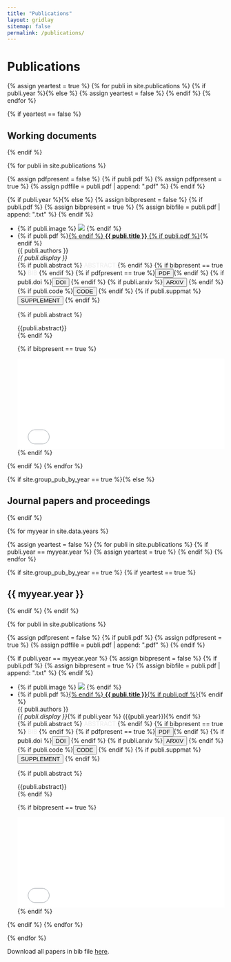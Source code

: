 ```yaml
---
title: "Publications"
layout: gridlay
sitemap: false
permalink: /publications/
---
```


# Publications

{% assign yeartest = true %}
{% for publi in site.publications %}
  {% if publi.year %}{% else %}
   {% assign yeartest = false %}
  {% endif %}
{% endfor %}

{% if yeartest == false %}
## Working documents
{% endif %}

{% for publi in site.publications %}

  {% assign pdfpresent = false %}
  {% if publi.pdf %}
    {% assign pdfpresent = true %}
    {% assign pdffile = publi.pdf  | append: ".pdf" %}
  {% endif %}

  {% if publi.year %}{% else %}
  {% assign bibpresent = false %}
  {% if publi.pdf %}
    {% assign bibpresent = true %}
    {% assign bibfile = publi.pdf  | append: ".txt" %}
  {% endif %}

  <div class="well-sm publication-entry">
  <ul class="flex-container">
  <li class="flex-item1">
    {% if publi.image %}
     <img src="{{ site.baseurl }}/publications/{{ publi.image }}" class="img-responsive"/>
    {% endif %}
  </li>
  <li class="flex-item2">
    {% if publi.pdf %}<a href="{{ publi.pdf }}" target="_blank">{% endif %} <strong>{{ publi.title }}</strong> {% if publi.pdf %}</a>{% endif %}<br/>
    {{ publi.authors }}<br/>
    <em>{{ publi.display }}</em><br/>
    {% if publi.abstract %} <a data-bs-toggle="collapse" href="#{{publi.image | remove: '.jpg'}}"  class="btn-abstract" style="text-decoration:none; color:#ebebeb; hover:#ebebeb;" role="button" aria-expanded="false" aria-controls="{{publi.image | remove: '.jpg'}}">ABSTRACT</a> {% endif %}
    {% if bibpresent == true %} <a data-bs-toggle="collapse" href="#{{publi.pdf}}2"  class="btn-bib" style="text-decoration:none; color:#ebebeb; hover:#ebebeb;" role="button" aria-expanded="false" aria-controls="{{publi.pdf}}2">BIB</a> {% endif %}
    {% if pdfpresent == true %}<a href="{{ pdffile }}" target="_blank"><button class="btn-pdf">PDF</button></a>{% endif %}
    {% if publi.doi %}<a href="http://doi.org/{{ publi.doi }}" target="_blank"><button class="btn-doi">DOI</button></a> {% endif %}
    {% if publi.arxiv %}<a href="https://arxiv.org/abs/{{ publi.arxiv }}" target="_blank"><button class="btn-arxiv">ARXIV</button></a> {% endif %}
    {% if publi.code %}<a href="{{ publi.code }}" target="_blank"><button class="btn-code">CODE</button></a> {% endif %}
    {% if publi.suppmat %}<a href="{{ publi.suppmat }}" target="_blank"><button class="btn-suppmat">SUPPLEMENT</button></a> {% endif %}

  {% if publi.abstract %}
  <div class="collapse" id="{{publi.image | remove: '.jpg'}}"><div class="well-abstract">
   {{publi.abstract}}
  </div></div>
  {% endif %}

  {% if bibpresent == true %}
  <div class="collapse" id="{{publi.pdf}}2"><div class="well-bib">
   <iframe src='{{ site.baseurl }}/publications/{{publi.pdf}}.txt' scrolling="yes" width="100%" height="210" frameborder="0"></iframe>
  </div></div>
  {% endif %}

  </li>
  </ul>
  </div>
  {% endif %}
{% endfor %}

{% if site.group_pub_by_year == true %}{% else %}
## Journal papers and proceedings 
{% endif %}

{% for myyear in site.data.years %}

{% assign yeartest = false %}
{% for publi in site.publications %}
  {% if publi.year == myyear.year %}
   {% assign yeartest = true %}
  {% endif %}
{% endfor %}

{% if site.group_pub_by_year == true %}
{% if yeartest == true %}
## {{ myyear.year }}
{% endif %}
{% endif %}

{% for publi in site.publications %}

{% assign pdfpresent = false %}
{% if publi.pdf %}
  {% assign pdfpresent = true %}
  {% assign pdffile = publi.pdf  | append: ".pdf" %}
{% endif %}

{% if publi.year == myyear.year %}
{% assign bibpresent = false %}
{% if publi.pdf %}
  {% assign bibpresent = true %}
  {% assign bibfile = publi.pdf  | append: ".txt" %}
{% endif %}

<div class="well-sm publication-entry">
<ul class="flex-container">
<li class="flex-item1">
  {% if publi.image %}
     <img src="{{ site.baseurl }}/publications/{{ publi.image }}" class="img-responsive"/>
  {% endif %}
</li>
<li class="flex-item2">
  {% if publi.pdf %}<a href="{{ site.baseurl }}/publications/{{ publi.pdf }}" target="_blank">{% endif %} <strong>{{ publi.title }}</strong>{% if publi.pdf %}</a>{% endif %}<br />
  {{ publi.authors }}<br />
  <em>{{ publi.display }}</em>{% if publi.year %} ({{publi.year}}){% endif %}<br/>
  {% if publi.abstract %} <a data-bs-toggle="collapse" href="#{{publi.image | remove: '.jpg'}}"  class="btn-abstract" style="text-decoration:none; color:#ebebeb; hover:#ebebeb;" role="button" aria-expanded="false" aria-controls="{{publi.image | remove: '.jpg'}}">ABSTRACT</a> {% endif %}
  {% if bibpresent == true %} <a data-bs-toggle="collapse" href="#{{publi.pdf}}2"  class="btn-bib" style="text-decoration:none; color:#ebebeb; hover:#ebebeb;" role="button" aria-expanded="false" aria-controls="{{publi.pdf}}2">BIB</a> {% endif %}
  {% if pdfpresent == true %}<a href="{{ site.baseurl }}/publications/{{ pdffile }}" target="_blank"><button class="btn-pdf">PDF</button></a>{% endif %}
  {% if publi.doi %}<a href="http://doi.org/{{ publi.doi }}" target="_blank"><button class="btn-doi">DOI</button></a> {% endif %}
  {% if publi.arxiv %}<a href="https://arxiv.org/abs/{{ publi.arxiv }}" target="_blank"><button class="btn-arxiv">ARXIV</button></a> {% endif %}
  {% if publi.code %}<a href="{{ publi.code }}" target="_blank"><button class="btn-code">CODE</button></a> {% endif %}
  {% if publi.suppmat %}<a href="{{ publi.suppmat }}" target="_blank"><button class="btn-suppmat">SUPPLEMENT</button></a> {% endif %}

{% if publi.abstract %}
<br/>
<div class="collapse" id="{{publi.image | remove: '.jpg'}}"><div class="well-abstract">
 {{publi.abstract}}
</div></div>
{% endif %}

{% if bibpresent == true %}
<div class="collapse" id="{{publi.image | remove: '.jpg'}}2"><div class="well-bib">
<iframe src="{{ site.baseurl }}/publications/{{publi.image | remove: '.jpg'}}.txt" scrolling="yes" width="100%" height="210" frameborder="0"></iframe>
</div></div>
{% endif %}

</li>
</ul>

</div>
{% endif %}
{% endfor %}

{% endfor %}

Download all papers in bib file <a href="{{ site.baseurl }}/publications/alejandratp.bib">here</a>. 